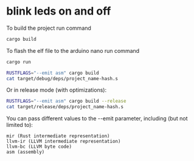 # blink leds on and off

To build the project run command

```bash
cargo build
```

To flash the elf file to the arduino nano run command

```bash
cargo run
```

```bash
RUSTFLAGS="--emit asm" cargo build
cat target/debug/deps/project_name-hash.s
```

Or in release mode (with optimizations):

```bash
RUSTFLAGS="--emit asm" cargo build --release
cat target/release/deps/project_name-hash.s
```

You can pass different values to the --emit parameter, including (but not limited to):

    mir (Rust intermediate representation)
    llvm-ir (LLVM intermediate representation)
    llvm-bc (LLVM byte code)
    asm (assembly)

